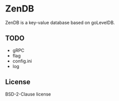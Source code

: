 # ZenDB

ZenDB is a key-value database based on goLevelDB.

## TODO

- gRPC
- flag
- config.ini
- log

## License

BSD-2-Clause license
